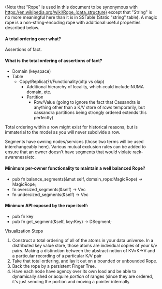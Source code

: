 (Note that "Rope" is used in this document to be synonymous with https://en.wikipedia.org/wiki/Rope_(data_structure) except that "String" is no more meaningful here than it is in SSTable (Static "string" table). A magic rope is a non-string-encoding rope with additional useful properties described below.

#### A total ordering over what?
Assertions of fact. 

#### What is the total ordering of assertions of fact?

* Domain (keyspace)
 * Table
     * Copy/Replica(?)/Functionality(oltp vs olap)
         * Additional hierarchy of locality, which could include NUMA domain, etc.
         * Partition
             * Row/Value (going to ignore the fact that Cassandra is anything other than a K/V store of rows temporarily, but cassandra partitions being strongly ordered extends this perfectly)

Total ordering within a row might exist for historical reasons, but is immaterial to the model as you will never subdivide a row.

Segments have owning nodes/services (those two terms will be used interchangeably here). Various mutual exclusion rules can be added to ensure that an owner doesn't have segments that would violate rack-awareness/etc.

#### Minimum per-owner functionality to maintain a well balanced Rope?
* pub fn balance_segments(&mut self, domain_rope:MagicRope<DSegment>) -> MagicRope<DSegment>;
* fn oversized_segments(&self) -> Vec<DSegment>
* fn undersized_segments(&self) -> Vec<DSegment>

#### Minimum API exposed by the rope itself:
* pub fn key
* pub fn get_segment(&self, key:Key) -> DSegment;

Visualization Steps
1. Construct a total ordering of all of the atoms in your data universe. In a distributed key value store, those atoms are individual copies of your k/v pairs. Making a distinction between the abstract notion of KV=K->V and a particular recording of a particular K/V pair
2. Take that total ordering, and lay it out on a bounded or unbounded Rope.
3. Back the rope by a persistent Finger Tree.
4. Have each node have agency over its own load and be able to dynamically shed or acquire *portion* of ranges (since they are ordered, it's just sending the portion and moving a pointer internally.

